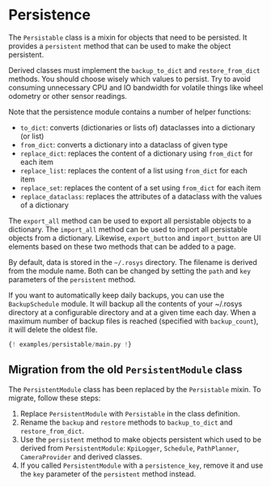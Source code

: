 # Persistence

The `Persistable` class is a mixin for objects that need to be persisted.
It provides a `persistent` method that can be used to make the object persistent.

Derived classes must implement the `backup_to_dict` and `restore_from_dict` methods.
You should choose wisely which values to persist.
Try to avoid consuming unnecessary CPU and IO bandwidth for volatile things like wheel odometry or other sensor readings.

Note that the persistence module contains a number of helper functions:

- `to_dict`: converts (dictionaries or lists of) dataclasses into a dictionary (or list)
- `from_dict`: converts a dictionary into a dataclass of given type
- `replace_dict`: replaces the content of a dictionary using `from_dict` for each item
- `replace_list`: replaces the content of a list using `from_dict` for each item
- `replace_set`: replaces the content of a set using `from_dict` for each item
- `replace_dataclass`: replaces the attributes of a dataclass with the values of a dictionary

The `export_all` method can be used to export all persistable objects to a dictionary.
The `import_all` method can be used to import all persistable objects from a dictionary.
Likewise, `export_button` and `import_button` are UI elements based on these two methods that can be added to a page.

By default, data is stored in the `~/.rosys` directory.
The filename is derived from the module name.
Both can be changed by setting the `path` and `key` parameters of the `persistent` method.

If you want to automatically keep daily backups, you can use the `BackupSchedule` module.
It will backup all the contents of your ~/.rosys directory at a configurable directory and at a given time each day.
When a maximum number of backup files is reached (specified with `backup_count`), it will delete the oldest file.

```python
{! examples/persistable/main.py !}
```

## Migration from the old `PersistentModule` class

The `PersistentModule` class has been replaced by the `Persistable` mixin.
To migrate, follow these steps:

1. Replace `PersistentModule` with `Persistable` in the class definition.
2. Rename the `backup` and `restore` methods to `backup_to_dict` and `restore_from_dict`.
3. Use the `persistent` method to make objects persistent which used to be derived from `PersistentModule`:
   `KpiLogger`, `Schedule`, `PathPlanner`, `CameraProvider` and derived classes.
4. If you called `PersistentModule` with a `persistence_key`,
   remove it and use the `key` parameter of the `persistent` method instead.
